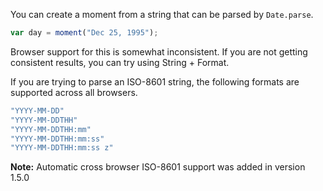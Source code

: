 You can create a moment from a string that can be parsed by `Date.parse`.

```javascript
var day = moment("Dec 25, 1995");
```

Browser support for this is somewhat inconsistent. If you are not getting consistent results, you can try using String + Format.

If you are trying to parse an ISO-8601 string, the following formats are supported across all browsers.

```javascript
"YYYY-MM-DD"
"YYYY-MM-DDTHH"
"YYYY-MM-DDTHH:mm"
"YYYY-MM-DDTHH:mm:ss"
"YYYY-MM-DDTHH:mm:ss z"
```

**Note:** Automatic cross browser ISO-8601 support was added in version <span class="label">1.5.0</span>
